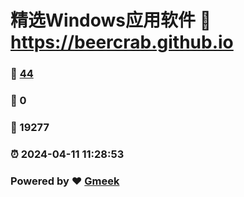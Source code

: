 # 精选Windows应用软件 :link: https://beercrab.github.io 
### :page_facing_up: [44](https://beercrab.github.io/tag.html) 
### :speech_balloon: 0 
### :hibiscus: 19277 
### :alarm_clock: 2024-04-11 11:28:53 
### Powered by :heart: [Gmeek](https://github.com/Meekdai/Gmeek)
